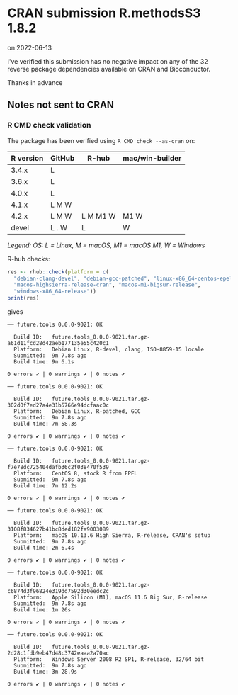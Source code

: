 # CRAN submission R.methodsS3 1.8.2

on 2022-06-13

I've verified this submission has no negative impact on any of the 32 reverse package dependencies available on CRAN and Bioconductor.

Thanks in advance


## Notes not sent to CRAN

### R CMD check validation

The package has been verified using `R CMD check --as-cran` on:

| R version     | GitHub | R-hub    | mac/win-builder |
| ------------- | ------ | -------- | --------------- |
| 3.4.x         | L      |          |                 |
| 3.6.x         | L      |          |                 |
| 4.0.x         | L      |          |                 |
| 4.1.x         | L M W  |          |                 |
| 4.2.x         | L M W  | L M M1 W | M1 W            |
| devel         | L . W  | L        |    W            |

*Legend: OS: L = Linux, M = macOS, M1 = macOS M1, W = Windows*


R-hub checks:

```r
res <- rhub::check(platform = c(
  "debian-clang-devel", "debian-gcc-patched", "linux-x86_64-centos-epel",
  "macos-highsierra-release-cran", "macos-m1-bigsur-release",
  "windows-x86_64-release"))
print(res)
```

gives

```
── future.tools 0.0.0-9021: OK

  Build ID:   future.tools_0.0.0-9021.tar.gz-a61d11fcd28d42aeb177135e55c420c1
  Platform:   Debian Linux, R-devel, clang, ISO-8859-15 locale
  Submitted:  9m 7.8s ago
  Build time: 9m 6.1s

0 errors ✔ | 0 warnings ✔ | 0 notes ✔

── future.tools 0.0.0-9021: OK

  Build ID:   future.tools_0.0.0-9021.tar.gz-302d0f7ed27a4e31b5766e94dcfaac0c
  Platform:   Debian Linux, R-patched, GCC
  Submitted:  9m 7.8s ago
  Build time: 7m 58.3s

0 errors ✔ | 0 warnings ✔ | 0 notes ✔

── future.tools 0.0.0-9021: OK

  Build ID:   future.tools_0.0.0-9021.tar.gz-f7e78dc725404dafb36c2f038470f539
  Platform:   CentOS 8, stock R from EPEL
  Submitted:  9m 7.8s ago
  Build time: 7m 12.2s

0 errors ✔ | 0 warnings ✔ | 0 notes ✔

── future.tools 0.0.0-9021: OK

  Build ID:   future.tools_0.0.0-9021.tar.gz-3108f834627b41bc8ded182fa9003089
  Platform:   macOS 10.13.6 High Sierra, R-release, CRAN's setup
  Submitted:  9m 7.8s ago
  Build time: 2m 6.4s

0 errors ✔ | 0 warnings ✔ | 0 notes ✔

── future.tools 0.0.0-9021: OK

  Build ID:   future.tools_0.0.0-9021.tar.gz-c6874d3f96824e319dd7592d30eedc2c
  Platform:   Apple Silicon (M1), macOS 11.6 Big Sur, R-release
  Submitted:  9m 7.8s ago
  Build time: 1m 26s

0 errors ✔ | 0 warnings ✔ | 0 notes ✔

── future.tools 0.0.0-9021: OK

  Build ID:   future.tools_0.0.0-9021.tar.gz-2d28c1fdb9eb47d48c3742eaaa2a70ac
  Platform:   Windows Server 2008 R2 SP1, R-release, 32/64 bit
  Submitted:  9m 7.8s ago
  Build time: 3m 28.9s

0 errors ✔ | 0 warnings ✔ | 0 notes ✔
```
